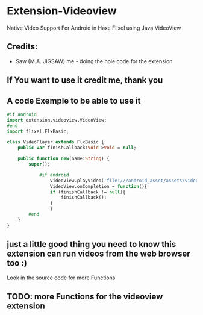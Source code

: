 # Extension-Videoview
Native Video Support For Android in Haxe Flixel using Java VideoView

## Credits:
* Saw (M.A. JIGSAW) me - doing the hole code for the extension

## If You want to use it credit me, thank you

## A code Exemple to be able to use it

```haxe
#if android
import extension.videoview.VideoView;
#end
import flixel.FlxBasic;

class VideoPlayer extends FlxBasic {
	public var finishCallback:Void->Void = null;

	public function new(name:String) {
		super();

	        #if android
                VideoView.playVideo('file:///android_asset/assets/video.mp4');// the video can be in any format webm mkv any
                VideoView.onCompletion = function(){
		        if (finishCallback != null){
			        finishCallback();
		        }
                }
		#end
	}
}
```

## just a little good thing you need to know this extension can run videos from the web browser too :)
Look in the source code for more Functions

## TODO: more Functions for the videoview extension
